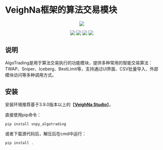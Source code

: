 # VeighNa框架的算法交易模块

<p align="center">
  <img src ="https://vnpy.oss-cn-shanghai.aliyuncs.com/vnpy-logo.png"/>
</p>

<p align="center">
    <img src ="https://img.shields.io/badge/version-1.0.8-blueviolet.svg"/>
    <img src ="https://img.shields.io/badge/platform-windows|linux|macos-yellow.svg"/>
    <img src ="https://img.shields.io/badge/python-3.10|3.11|3.12|3.13-blue.svg" />
    <img src ="https://img.shields.io/github/license/vnpy/vnpy.svg?color=orange"/>
</p>

## 说明

AlgoTrading是用于算法交易执行的功能模块，提供多种常用的智能交易算法：TWAP、Sniper、Iceberg、BestLimit等，支持通过UI界面、CSV批量导入、外部模块访问等多种调用方式。

## 安装

安装环境推荐基于3.9.0版本以上的【[**VeighNa Studio**](https://www.vnpy.com)】。

直接使用pip命令：

```
pip install vnpy_algotrading
```


或者下载源代码后，解压后在cmd中运行：

```
pip install .
```
